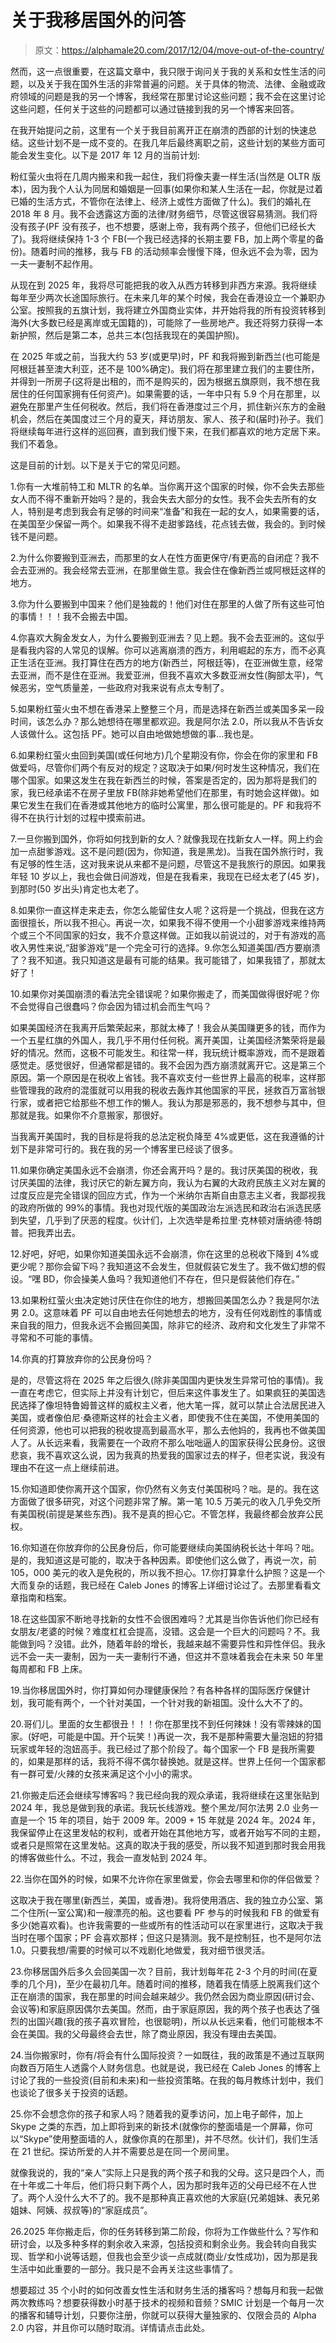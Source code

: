 # 关于我移居国外的问答

> 原文：<https://alphamale20.com/2017/12/04/move-out-of-the-country/>

然而，这一点很重要，在这篇文章中，我只限于询问关于我的关系和女性生活的问题，以及关于我在国外生活的非常普遍的问题。关于具体的物流、法律、金融或政府领域的问题是我的另一个博客，我经常在那里讨论这些问题；我不会在这里讨论这些问题，任何关于这些的问题都可以通过链接到我的另一个博客来回答。

在我开始提问之前，这里有一个关于我目前离开正在崩溃的西部的计划的快速总结。这些计划不是一成不变的。在我几年后最终离职之前，这些计划的某些方面可能会发生变化。以下是 2017 年 12 月的当前计划:

粉红萤火虫将在几周内搬来和我一起住，我们将像夫妻一样生活(当然是 OLTR 版本)，因为我个人认为同居和婚姻是一回事(如果你和某人生活在一起，你就是过着已婚的生活方式，不管你在法律上、经济上或性方面做了什么)。我们的婚礼在 2018 年 8 月。我不会透露这方面的法律/财务细节，尽管这很容易猜测。我们将没有孩子(PF 没有孩子，也不想要，感谢上帝，我有两个孩子，但他们已经长大了)。我将继续保持 1-3 个 FB(一个我已经选择的长期主要 FB，加上两个零星的备份)。随着时间的推移，我与 FB 的活动频率会慢慢下降，但永远不会为零，因为一夫一妻制不起作用。

从现在到 2025 年，我将尽可能把我的收入从西方转移到非西方来源。我将继续每年至少两次长途国际旅行。在未来几年的某个时候，我会在香港设立一个兼职办公室。按照我的五旗计划，我将建立外国商业实体，并开始将我的所有投资转移到海外(大多数已经是离岸或无国籍的)，可能除了一些房地产。我还将努力获得一本新护照，然后是第二本，总共三本(包括我现在的美国护照)。

在 2025 年或之前，当我大约 53 岁(或更早)时，PF 和我将搬到新西兰(也可能是阿根廷甚至澳大利亚，还不是 100%确定)。我们将在那里建立我们的主要住所，并得到一所房子(这将是出租的，而不是购买的，因为根据五旗原则，我不想在我居住的任何国家拥有任何资产)。如果需要的话，一年中只有 5.9 个月在那里，以避免在那里产生任何税收。然后，我们将在香港度过三个月，抓住新兴东方的金融机会，然后在美国度过三个月的夏天，拜访朋友、家人、孩子和(届时)孙子。我们将继续每年进行这样的巡回赛，直到我们慢下来，在我们都喜欢的地方定居下来。我们不着急。

这是目前的计划。以下是关于它的常见问题。

1.你有一大堆前特工和 MLTR 的名单。当你离开这个国家的时候，你不会失去那些女人而不得不重新开始吗？是的，我会失去大部分的女性。我不会失去所有的女人，特别是考虑到我会有足够的时间来“准备”和我在一起的女人，如果需要的话，在美国至少保留一两个。如果我不得不走甜爹路线，花点钱去做，我会的。到时候钱不是问题。

2.为什么你要搬到亚洲去，而那里的女人在性方面更保守/有更高的自闭症？我不会去亚洲的。我会经常去亚洲，在那里做生意。我会住在像新西兰或阿根廷这样的地方。

3.你为什么要搬到中国来？他们是独裁的！他们对住在那里的人做了所有这些可怕的事情！！！我不会搬去中国。

4.你喜欢大胸金发女人，为什么要搬到亚洲去？见上题。我不会去亚洲的。这似乎是看我内容的人常见的误解。你可以逃离崩溃的西方，利用崛起的东方，而不必真正生活在亚洲。我打算住在西方的地方(新西兰，阿根廷等)，在亚洲做生意，经常去亚洲，而不是住在亚洲。我爱亚洲，但我不喜欢大多数亚洲女性(胸部太平)，气候恶劣，空气质量差，一些政府对我来说有点太专制了。

5.如果粉红萤火虫不想在香港呆上整整三个月，而是选择在新西兰或美国多呆一段时间，该怎么办？那么她想待在哪里都欢迎。我是阿尔法 2.0，所以我从不告诉女人该做什么。这包括 PF。她可以自由地做她想做的事...我也是。

6.如果粉红萤火虫回到美国(或任何地方)几个星期没有你，你会在你的家里和 FB 做爱吗，尽管你们两个有反对的规定？这取决于如果/何时发生这种情况，我们在哪个国家。如果这发生在我在新西兰的时候，答案是否定的，因为那将是我们的家，我已经承诺不在房子里放 FB(除非她希望他们在那里，有时她会这样做)。如果它发生在我们在香港或其他地方的临时公寓里，那么很可能是的。PF 和我将不得不在执行计划的过程中摸索前进。

7.一旦你搬到国外，你将如何找到新的女人？就像我现在找新女人一样。网上约会加一点甜爹游戏。这不是问题(因为，你知道，我是黑龙)。当我在国外旅行时，我有足够的性生活，这对我来说从来都不是问题，尽管这不是我旅行的原因。如果我年轻 10 岁以上，我也会做日间游戏，但是在我看来，我现在已经太老了(45 岁)，到那时(50 岁出头)肯定也太老了。

8.如果你一直这样走来走去，你怎么能留住女人呢？这将是一个挑战，但我在这方面很擅长，所以我不担心。再说一次，如果我不得不使用一个小甜爹游戏来维持两个或三个不同国家的妇女，我不介意这样做。正如我以前说过的，对于有游戏的高收入男性来说,“甜爹游戏”是一个完全可行的选择。9.你怎么知道美国/西方要崩溃了？我不知道。我只知道这是最有可能的结果。我可能错了，如果我错了，那就太好了！

10.如果你对美国崩溃的看法完全错误呢？如果你搬走了，而美国做得很好呢？你不会觉得自己很蠢吗？你会因为错过机会而生气吗？

如果美国经济在我离开后繁荣起来，那就太棒了！我会从美国赚更多的钱，而作为一个五星红旗的外国人，我几乎不用付任何税。离开美国，让美国经济繁荣将是最好的情况。然而，这极不可能发生。和往常一样，我玩统计概率游戏，而不是跟着感觉走。感觉很好，但通常都是错的。我不会因为西方崩溃就离开它。这是第三个原因。第一个原因是在税收上省钱。我不喜欢支付一些世界上最高的税率，这样那些管理我的政府的混蛋就可以用我的税收去轰炸其他国家的平民，拯救百万富翁银行家，或者把它给那些不想工作的懒人。我认为那是邪恶的，我不想参与其中，但那就是我。如果你不介意搬家，那很好。

当我离开美国时，我的目标是将我的总法定税负降至 4%或更低，这在我遵循的计划下是非常可行的。我在我的另一个博客里已经谈了很多。

11.如果你确定美国永远不会崩溃，你还会离开吗？是的。我讨厌美国的税收，我讨厌美国的法律，我讨厌它的新左翼方向，我认为右翼的大政府民族主义对左翼的过度反应是完全错误的回应方式，作为一个米纳尔吉斯自由意志主义者，我鄙视我的政府所做的 99%的事情。我也对现代版的美国政治左派选民和政治右派选民感到失望，几乎到了厌恶的程度。伙计们，上次选举是希拉里·克林顿对唐纳德·特朗普。把我弄出去。

12.好吧，好吧，如果你知道美国永远不会崩溃，你在这里的总税收下降到 4%或更少呢？那你会留下吗？我知道这不会发生，但就假装它发生了。我不做幻想的假设。“嘿 BD，你会操美人鱼吗？我知道他们不存在，但只是假装他们存在。”

13.如果粉红萤火虫决定她讨厌住在你住的地方，想搬回美国怎么办？我是阿尔法男 2.0。这意味着 PF 可以自由地去任何她想去的地方，没有任何戏剧性的事情或来自我的阻力，但我永远不会搬回美国，除非它的经济、政府和文化发生了非常不寻常和不可能的事情。

14.你真的打算放弃你的公民身份吗？

是的，尽管这将在 2025 年之后很久(除非美国国内更快发生异常可怕的事情)。我一直在考虑它，但实际上并没有计划它，但后来这件事发生了。如果疯狂的美国选民选择了像坦特鲁姆普这样的威权主义者，他大笔一挥，就可以禁止合法居民进入美国，或者像伯尼·桑德斯这样的社会主义者，即使我不住在美国，不使用美国的任何资源，他也可以把我的税收提高到最高水平，那么去他妈的，我再也不做美国人了。从长远来看，我需要在一个政府不那么咄咄逼人的国家获得公民身份。这很悲哀，我不喜欢这么说，因为我真的热爱我的国家过去的样子，但老实说，我没有理由不在这一点上继续前进。

15.你知道即使你离开这个国家，你仍然有义务支付美国税吗？咄。是的。我在这方面做了很多研究，对这个问题非常了解。第一笔 10.5 万美元的收入几乎免交所有美国税(前提是某些东西)。我不是真的担心它。不管怎样，我最终都会放弃公民权。

16.你知道在你放弃你的公民身份后，你可能要继续向美国纳税长达十年吗？咄。是的，我知道这是可能的，取决于各种因素。即使他们这么做了，再说一次，前 105，000 美元的收入是免税的，所以我不担心。17.你打算拿什么护照？这是一个大而复杂的话题，我已经在 Caleb Jones 的博客上详细讨论过了。去那里看看文章指南和档案。

18.在这些国家不断地寻找新的女性不会很困难吗？尤其是当你告诉他们你已经有女朋友/老婆的时候？难度杠杠会提高，没错。这会是一个巨大的问题吗？不。我能做到吗？没错。此外，随着年龄的增长，我越来越不需要异性和异性伴侣。我永远不会一夫一妻制，因为一夫一妻制行不通，但这并不意味着我会在未来 50 年里每周都和 FB 上床。

19.当你移居国外时，你打算如何办理健康保险？有各种各样的国际医疗保健计划，我可能有两个，一个针对美国，一个针对我的新祖国。没什么大不了的。

20.哥们儿。里面的女生都很丑！！！你在那里找不到任何辣妹！没有零辣妹的国家。(好吧，可能是中国。开个玩笑！)再说一次，我不是那种需要大量泡妞的狩猎玩家或年轻的泡妞高手。我已经过了那个阶段了。每个国家一个 FB 是我所需要的，如果是那样的话，我将不得不偶尔替换她。就是这样。世界上任何一个国家都有一群可爱/火辣的女孩来满足这个小小的需求。

21.你搬走后还会继续写博客吗？我已经向我的观众承诺，我将继续在这里张贴到 2024 年，我总是做到我的承诺。我玩长线游戏。整个黑龙/阿尔法男 2.0 业务一直是一个 15 年的项目，始于 2009 年。2009 + 15 年就是 2024 年。2024 年，我保留停止在这里发帖的权利，或者开始在其他地方写，或者开始写不同的主题，或者只是照常在这里发帖。这真的取决于我的感受，所以我不知道到那时我会用我的博客做些什么。不过，我会一直发帖到 2024 年。

22.当你在国外的时候，如果不允许你在家里做爱，你会去哪里和你的伴侣做爱？

这取决于我在哪里(新西兰，美国，或香港)。我将使用酒店、我的独立办公室、第二个住所(一室公寓)和一艘漂亮的船。这也要看 PF 参与的时候我和 FB 的做爱有多少(她喜欢看)。也许我需要的一些或所有的性活动可以在家里进行，这取决于我当时在哪个国家；PF 会喜欢那样；但这只是猜测。我不是控制狂，也不是阿尔法 1.0。只要我想/需要的时候可以不戏剧化地做爱，我对细节很灵活。

23.你移居国外后多久会回美国一次？目前，我计划每年花 2-3 个月的时间(在夏季的几个月)，至少在最初几年。随着时间的推移，随着我在情感上脱离我们这个正在崩溃的国家，我在那里的时间会越来越少。我仍然会因为商业原因(研讨会、会议等)和家庭原因偶尔去美国。然而，由于家庭原因，我的两个孩子也表达了强烈的出国兴趣(我的孩子喜欢冒险，也很聪明)，所以从长远来看，他们可能根本不会在美国。我的父母最终会去世，除了商业原因，我没有理由去美国。

24.当你搬家时，你有/将会有什么国际投资？一如既往，我的政策是不通过互联网向数百万陌生人透露个人财务信息。也就是说，我已经在 Caleb Jones 的博客上讨论了我的一些投资(目前和未来)和一些投资策略。在我的每月教练计划中，我们也谈论了很多关于投资的话题。

25.你不会想念你的孩子和家人吗？随着我的夏季访问，加上电子邮件，加上 Skype 之类的东西，加上即将到来的新技术(就像你的整面墙是一个屏幕，你可以“Skype”使用整面墙的人，就像你真的在那里)，并不尽然。伙计们，我们生活在 21 世纪。探访所爱的人并不需要总是在同一个房间里。

就像我说的，我的“亲人”实际上只是我的两个孩子和我的父母。这只是四个人，而在十年或二十年后，他们将只剩下两个人，因为那时我年迈的父母已经不在人世了。两个人没什么大不了的。我不是那种真正喜欢他的大家庭(兄弟姐妹、表兄弟姐妹、阿姨、叔叔等)的“家庭成员”。

26.2025 年你搬走后，你的任务转移到第二阶段，你将为工作做些什么？写作和研讨会，以及多种多样的剩余收入来源，包括投资和剩余业务。我会转向自我实现、哲学和小说等话题，但我也会至少谈一点成就(商业/女性成功)，因为那是我生活中如此重要的一部分。我只是不会再关注这些事情了。

想要超过 35 个小时的如何改善女性生活和财务生活的播客吗？想每月和我一起做两次教练吗？想要获得数小时基于技术的视频和音频？SMIC 计划是一个每月一次的播客和辅导计划，只要你注册，你就可以获得大量独家的、仅限会员的 Alpha 2.0 内容，并且你可以随时取消。详情请点击此处。